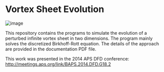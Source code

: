 # Vortex Sheet Evolution
![image](https://github.com/rajesh-ae/vortex_sheet_evolution/blob/master/img/vortex_sheet_schematic.svg)

This repository contains the programs to simulate the evolution of a perturbed infinite vortex sheet in two dimensions. The program mainly solves the discretized Birkhoff-Rott equation. The details of the approach are provided in the documentation PDF file.

This work was presented in the 2014 APS DFD conference: http://meetings.aps.org/link/BAPS.2014.DFD.G18.2
